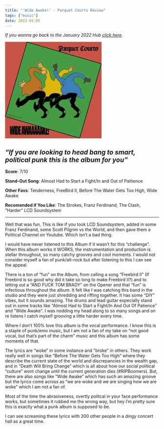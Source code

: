 ```yaml
---
title: "'Wide Awake!' - Parquet Courts Review"
tags: ["music"]
date: 2022-01-05
---
```


_If you wanna go back to the January 2022 Hub
[click here](/posts/album-a-day-jan-2022-intro/)._



![album cover for mikgazer vol. 1](/images/Wide_Awake_Parquet_Courts.jpg#album)

*“If you are looking to head bang to smart, political punk this is the album for you”*
---

**Score**: 7/10

**Stand-Out Song**: Almost Had to Start a Fight/In and Out of Paitience 

**Other Favs**: Tenderness, FreeBird II, Before The Water Gets Too High, Wide Awake

**Recomended if You Like**: The Strokes, Franz Ferdinand, The Clash, "Harder" LCD Soundsystem

---

Well that was fun, This is like if you took LCD Soundsystem, added in some Franz Ferdinand, some Scott Pilgrim vs the World, and then gave them a Political Channel on Youtube. Which isn’t a bad thing.

I would have never listened to this Album if it wasn’t for this “challenge”. When this album works it WORKS, the instrumentation and production is stellar throughout, so many catchy grooves and cool moments. I would not consider myself a fan of punk/alt-rock but after listening to this I can see the appeal. 

There is a ton of “fun” on the Album, from calling a song “Freebird II” (If Freebird is so good why did it take so long to make Freebird II?) and to letting out a “AND FUCK TOM BRADY” on the Opener and that “fun” is infectious throughout the album. It felt like I was catching this band in the studio and they were just shredding and riffing together. It has some “DIY” vibes, but it sounds amazing. The drums and lead guitar especially stand out in some tracks like "Almost Had to Start a Fight/In And Out Of Patience" and "Wide Awake". I was nodding my head along to so many songs and on re listens I catch myself grooving a little harder every time.

Where I don’t 100% love this album is the vocal performance. I know this is a staple of punk/emo music, but I am not a fan of my take on “not good vocal, but that’s part of the charm” music and this album has some moments of that. 

The lyrics are “woke” in some instance and "broke" in others. They work really well in songs like “Before The Water Gets Too High” where they describe the current state of the world and discrepancies in the wealth gap, and in “Death Will Bring Change” which is all about how our social political “culture” wont change until the current generation dies (#RIPBoomers). But, there are also songs like “Wide Awake” which has such an amazing groove but the lyrics come across as “we are woke and we are singing how we are woke” which I am not a fan of.

Most of the time the abrasiveness, overtly politcal in your face performance works, but sometimes it rubbed me the wrong way, but hey I’m pretty sure this is exactly what a punk album is supposed to be. 

I can see screaming these lyrics with 200 other people in a dingy concert hall as a great time.


